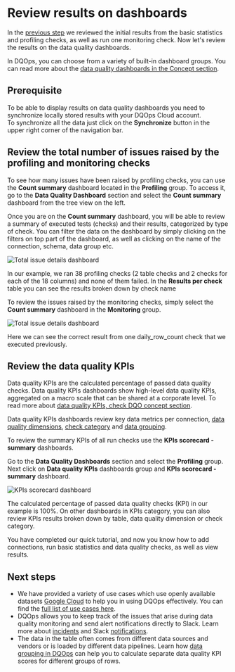 # Review results on dashboards

In the [previous step](../review-results-and-run-monitoring-checks/review-results-and-run-monitoring-checks.md) we reviewed
the initial results from the basic statistics and profiling checks, as well as run one monitoring check. Now let's review
the results on the data quality dashboards. 

In DQOps, you can choose from a variety of built-in dashboard groups. You can read more about the [data quality dashboards in the Concept section](../../dqo-concepts/data-quality-dashboards/data-quality-dashboards.md).

## Prerequisite

To be able to display results on data quality dashboards you need to synchronize locally stored results with your DQOps Cloud account.  
To synchronize all the data just click on the **Synchronize** button in the upper right corner of the navigation bar.

## Review the total number of issues raised by the profiling and monitoring checks

To see how many issues have been raised by profiling checks, you can use the **Count summary** dashboard located in the **Profiling** group.
To access it, go to the **Data Quality Dashboard** section and select the **Count summary** dashboard from the tree view on the left.

Once you are on the **Count summary** dashboard, you will be able to review a summary of executed tests (checks) and their results,
categorized by type of check. You can filter the data on the dashboard by simply clicking on the filters on top part of the dashboard,
as well as clicking on the name of the connection, schema, data group etc.

![Total issue details dashboard](https://dqops.com/docs/images/getting-started/profiling-count-summary-dashboard.png)

In our example, we ran 38 profiling checks (2 table checks and 2 checks for each of the 18 columns) and none of them failed.
In the **Results per check** table you can see the results broken down by check name


To review the issues raised by the monitoring checks, simply select the **Count summary** dashboard in the **Monitoring** group.

![Total issue details dashboard](https://dqops.com/docs/images/getting-started/monitoring-count-summary-dashboard.png)

Here we can see the correct result from one daily_row_count check that we executed previously.

## Review the data quality KPIs

Data quality KPIs are the calculated percentage of passed data quality checks.
Data quality KPIs dashboards show high-level data quality KPIs, aggregated on a macro scale that can be shared at a corporate level.
To read more about [data quality KPIs, check DQO concept section](../../dqo-concepts/data-quality-kpis/data-quality-kpis.md).

Data quality KPIs dashboards review key data metrics per connection, [data quality dimensions](../../dqo-concepts/data-quality-dimensions/data-quality-dimensions.md),
[check category](../../../dqo-concepts/checks/#categories-of-checks) and [data grouping](../../dqo-concepts/data-grouping/data-grouping.md).

To review the summary KPIs of all run checks use the **KPIs scorecard - summary** dashboards.

Go to the **Data Quality Dashboards** section and select the **Profiling** group.
Next click on **Data quality KPIs** dashboards group and **KPIs scorecard - summary** dashboard.

![KPIs scorecard dashboard](https://dqops.com/docs/images/getting-started/profiling-kpis-scorecard-dashboard.png)
    
The calculated percentage of passed data quality checks (KPI) in our example is 100%. On other dashboards in KPIs category,
you can also review KPIs results broken down by table, data quality dimension or check category. 

You have completed our quick tutorial, and now you know how to add connections, run basic statistics and data quality checks, as well as view results.

## Next steps

- We have provided a variety of use cases which use openly available datasets [Google Cloud](https://cloud.google.com/datasets) to help you in using DQOps effectively. You can find the [full list of use cases here](../../examples/index.md). 
- DQOps allows you to keep track of the issues that arise during data quality monitoring and send alert notifications directly to Slack. Learn more about [incidents](../../working-with-dqo/incidents-and-notifications/incidents.md) and Slack [notifications](../../integrations/slack/configuring-slack-notifications.md).
- The data in the table often comes from different data sources and vendors or is loaded by different data pipelines. Learn how [data grouping in DQOps](../../working-with-dqo/set-up-data-grouping/set-up-data-grouping.md) can help you to calculate separate data quality KPI scores for different groups of rows.
